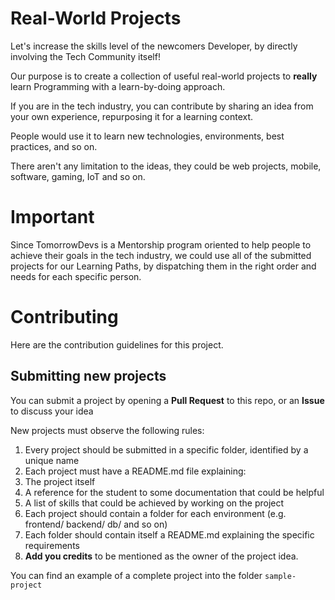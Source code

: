 # Real-World Projects

Let's increase the skills level of the newcomers Developer, by directly involving the Tech Community itself!

Our purpose is to create a collection of useful real-world projects to **really** learn Programming with a learn-by-doing approach.

If you are in the tech industry, you can contribute by sharing an idea from your own experience, repurposing it for a learning context.

People would use it to learn new technologies, environments, best practices, and so on.

There aren't any limitation to the ideas, they could be web projects, mobile, software, gaming, IoT and so on.

# Important

Since TomorrowDevs is a Mentorship program oriented to help people to achieve their goals in the tech industry, we could use all of the submitted projects for our Learning Paths, by dispatching them in the right order and needs for each specific person.

# Contributing

Here are the contribution guidelines for this project.

## Submitting new projects

You can submit a project by opening a **Pull Request** to this repo, or an **Issue** to discuss your idea

New projects must observe the following rules:

1. Every project should be submitted in a specific folder, identified by a unique name
2. Each project must have a README.md file explaining:
  3. The project itself
  4. A reference for the student to some documentation that could be helpful
  5. A list of skills that could be achieved by working on the project
3. Each project should contain a folder for each environment (e.g. frontend/ backend/ db/ and so on)
4. Each folder should contain itself a README.md explaining the specific requirements
5. **Add you credits** to be mentioned as the owner of the project idea.

You can find an example of a complete project into the folder `sample-project`
